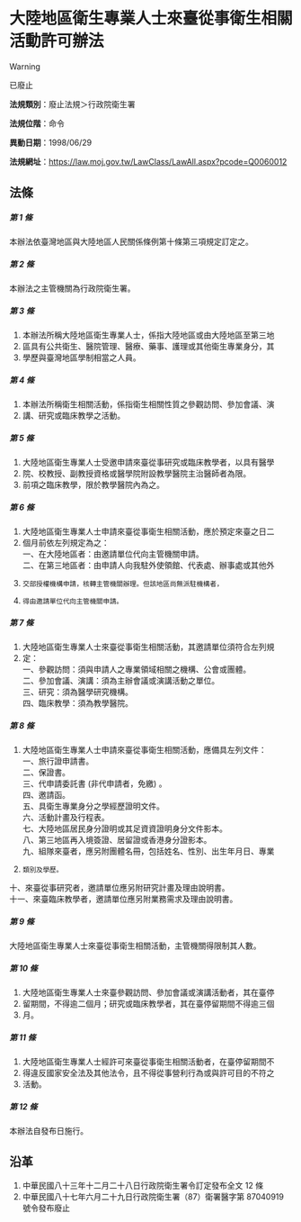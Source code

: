 # 大陸地區衛生專業人士來臺從事衛生相關活動許可辦法


> [!WARNING]
> 已廢止


**法規類別**：廢止法規＞行政院衛生署

**法規位階**：命令

**異動日期**：1998/06/29  

**法規網址**：https://law.moj.gov.tw/LawClass/LawAll.aspx?pcode=Q0060012



## 法條
##### 第 1 條
本辦法依臺灣地區與大陸地區人民關係條例第十條第三項規定訂定之。

##### 第 2 條
本辦法之主管機關為行政院衛生署。

##### 第 3 條
1. 本辦法所稱大陸地區衛生專業人士，係指大陸地區或由大陸地區至第三地
1. 區具有公共衛生、醫院管理、醫療、藥事、護理或其他衛生專業身分，其
1. 學歷與臺灣地區學制相當之人員。

##### 第 4 條
1. 本辦法所稱衛生相關活動，係指衛生相關性質之參觀訪問、參加會議、演
1. 講、研究或臨床教學之活動。

##### 第 5 條
1. 大陸地區衛生專業人士受邀申請來臺從事研究或臨床教學者，以具有醫學
1. 院、校教授、副教授資格或醫學院附設教學醫院主治醫師者為限。
1. 前項之臨床教學，限於教學醫院內為之。

##### 第 6 條
1. 大陸地區衛生專業人士申請來臺從事衛生相關活動，應於預定來臺之日二
1. 個月前依左列規定為之：  
一、在大陸地區者：由邀請單位代向主管機關申請。  
二、在第三地區者：由申請人向我駐外使領館、代表處、辦事處或其他外
1.     交部授權機構申請，核轉主管機關辦理。但該地區尚無派駐機構者，
1.     得由邀請單位代向主管機關申請。

##### 第 7 條
1. 大陸地區衛生專業人士來臺從事衛生相關活動，其邀請單位須符合左列規
1. 定：  
一、參觀訪問：須與申請人之專業領域相關之機構、公會或團體。  
二、參加會議、演講：須為主辦會議或演講活動之單位。  
三、研究：須為醫學研究機構。  
四、臨床教學：須為教學醫院。

##### 第 8 條
1. 大陸地區衛生專業人士申請來臺從事衛生相關活動，應備具左列文件：  
一、旅行證申請書。  
二、保證書。  
三、代申請委託書 (非代申請者，免繳) 。  
四、邀請函。  
五、具衛生專業身分之學經歷證明文件。  
六、活動計畫及行程表。  
七、大陸地區居民身分證明或其足資資證明身分文件影本。  
八、第三地區再入境簽證、居留證或香港身分證影本。  
九、組隊來臺者，應另附團體名冊，包括姓名、性別、出生年月日、專業
1.     類別及學歷。  
十、來臺從事研究者，邀請單位應另附研究計畫及理由說明書。  
十一、來臺臨床教學者，邀請單位應另附業務需求及理由說明書。

##### 第 9 條
大陸地區衛生專業人士來臺從事衛生相關活動，主管機關得限制其人數。

##### 第 10 條
1. 大陸地區衛生專業人士來臺參觀訪問、參加會議或演講活動者，其在臺停
1. 留期間，不得逾二個月；研究或臨床教學者，其在臺停留期間不得逾三個
1. 月。

##### 第 11 條
1. 大陸地區衛生專業人士經許可來臺從事衛生相關活動者，在臺停留期間不
1. 得違反國家安全法及其他法令，且不得從事營利行為或與許可目的不符之
1. 活動。

##### 第 12 條
本辦法自發布日施行。

## 沿革
1. 中華民國八十三年十二月二十八日行政院衛生署令訂定發布全文 12 條
1. 中華民國八十七年六月二十九日行政院衛生署（87）衛署醫字第 87040919 號令發布廢止
